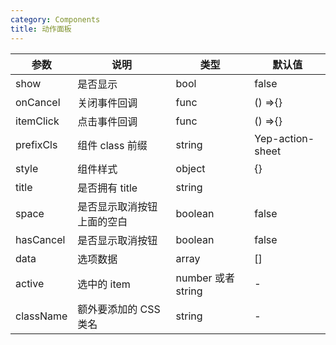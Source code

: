 ```yaml
---
category: Components
title: 动作面板
---
```


<DEMO>

| 参数      | 说明                       | 类型               | 默认值           |
| --------- | -------------------------- | ------------------ | ---------------- |
| show      | 是否显示                   | bool               | false            |
| onCancel  | 关闭事件回调               | func               | () =>{}          |
| itemClick | 点击事件回调               | func               | () =>{}          |
| prefixCls | 组件 class 前缀            | string             | Yep-action-sheet |
| style     | 组件样式                   | object             | {}               |
| title     | 是否拥有 title             | string             |
| space     | 是否显示取消按钮上面的空白 | boolean            | false            |
| hasCancel | 是否显示取消按钮           | boolean            | false            |
| data      | 选项数据                   | array              | []               |
| active    | 选中的 item                | number 或者 string | -                |
| className | 额外要添加的 CSS 类名      | string             | -                |
